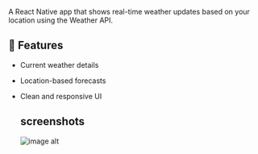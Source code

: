 A React Native app that shows real-time weather updates based on your location using the Weather API.


## 🚀 Features 
- Current weather details  
- Location-based forecasts  
- Clean and responsive UI

  ## screenshots
  ![image alt]([image_url](https://github.com/Hussain-Saabri/weatherApp/blob/79ba52f53b19cb14e360c5a9326219e5040750d3/screenshot.jpg))
  
